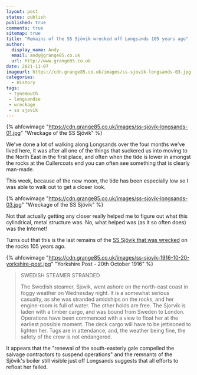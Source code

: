 ```yaml
---
layout: post
status: publish
published: true 
comments: true
sitemap: true
title: "Remains of the SS Sjövik wrecked off Longsands 105 years ago"
author:
  display_name: Andy
  email: andy@grange85.co.uk
  url: http://www.grange85.co.uk
date: 2021-11-07
imageurl: https://cdn.grange85.co.uk/images/ss-sjovik-longsands-03.jpg
categories:
  - History
tags:
 - tynemouth
 - longsandse
 - wreckage
 - ss sjovik
---
```

{% ahfowimage "https://cdn.grange85.co.uk/images/ss-sjovik-longsands-01.jpg" "Wreckage of the SS Sjövik" %}

We've done a lot of walking along Longsands over the four months we've lived here, it was after all one of the things that suckered us into moving to the North East in the first place, and often when the tide is lower in amongst the rocks at the Cullercoats end you can often see something that is clearly man-made.

This week, because of the new moon, the tide has been especially low so I was able to walk out to get a closer look. 

{% ahfowimage "https://cdn.grange85.co.uk/images/ss-sjovik-longsands-03.jpg" "Wreckage of the SS Sjövik" %}

Not that actually getting any closer really helped me to figure out what this cylindrical, metal structure was. No, what helped was (as it so often does) was the Internet!

Turns out that this is the last remains of the [SS Sjövik that was wrecked](https://www.wrecksite.eu/wreck.aspx?203891) on the rocks 105 years ago.

{% ahfowimage "https://cdn.grange85.co.uk/images/ss-sjovik-1916-10-20-yorkshire-post.jpg" "Yorkshire Post - 20th October 1916" %}

> SWEDISH STEAMER STRANDED
>
> The Swedish steamer, Sjovik, went ashore on the north-east coast in foggy weather on Wednesday night. It is a somewhat serious casualty, as she was stranded amidships on the rocks, and her engine-room is full of water. The other holds are free. The Sjorvik is laden with a timber cargo, and was bound from Sweden to London. Operations have been commenced with a view to float her at the earliest possible moment. The deck cargo will have to be jettisoned to lighten her. Tugs are in attendance, and, the weather being fine, the safety of the crew is not endangered.

It appears that the "renewal of the south-easterly gale compelled the salvage contractors to suspend operations" and the remnants of the Sjövik's boiler still visible just off Longsands suggests that all efforts to refloat her failed.

